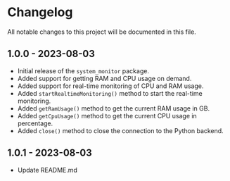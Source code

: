 # Changelog

All notable changes to this project will be documented in this file.

## 1.0.0 - 2023-08-03

- Initial release of the `system_monitor` package.
- Added support for getting RAM and CPU usage on demand.
- Added support for real-time monitoring of CPU and RAM usage.
- Added `startRealtimeMonitoring()` method to start the real-time monitoring.
- Added `getRamUsage()` method to get the current RAM usage in GB.
- Added `getCpuUsage()` method to get the current CPU usage in percentage.
- Added `close()` method to close the connection to the Python backend.

## 1.0.1 - 2023-08-03

- Update README.md
